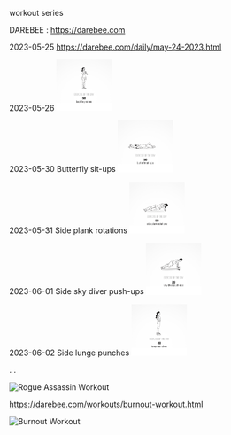 workout series

DAREBEE : https://darebee.com

2023-05-25 https://darebee.com/daily/may-24-2023.html

2023-05-26 <img src="./img/backLegRaises.gif" style="width:100px;" >


2023-05-30 Butterfly sit-ups <img src="./img/butterfly_sit-ups.gif" style="width:100px;" >

2023-05-31 Side plank rotations <img src="./img/sidePlankRotations.gif" style="width:100px;" >

2023-06-01 Side sky diver push-ups <img src="./img/sky_diver_push_ups.gif" style="width:100px;" >

2023-06-02 Side lunge punches <img src="./img/lunge_punches.gif" style="width:100px;" >


.
.

<img alt="Rogue Assassin Workout" src="https://darebee.com/images/workouts/rogue-assassin-workout-intro.jpg" style="width:100px;" >

https://darebee.com/workouts/burnout-workout.html



<img src="https://darebee.com/images/workouts/burnout-workout.jpg" alt="Burnout Workout" style="width:100px;" >
